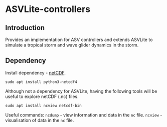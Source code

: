 # ASVLite-controllers

## Introduction
Provides an implementation for ASV controllers and extends ASVLite to simulate a tropical storm and wave glider dynamics in the storm.

## Dependency

Install dependency - [netCDF](https://github.com/Unidata/netcdf-c).

```
sudo apt install python3-netcdf4
```

Although not a dependency for ASVLite, having the following tools will be useful to explore netCDF (.nc) files.

```
sudo apt install ncview netcdf-bin
```

Useful commands:
`ncdump` - view information and data in the `nc` file.
`ncview` - visualisation of data in the `nc` file. 

